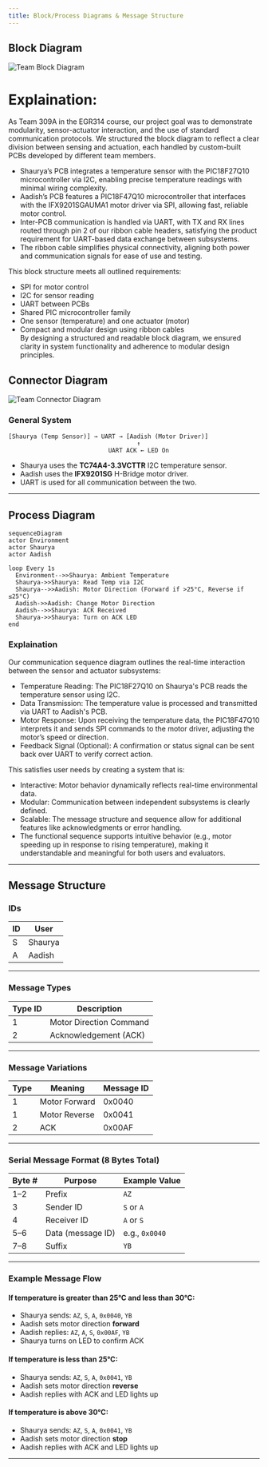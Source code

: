 ```yaml
---
title: Block/Process Diagrams & Message Structure
---
```


## Block Diagram

![Team Block Diagram](https://github.com/user-attachments/assets/72379584-5125-4fc5-bb82-a87f63208a6f)

# Explaination:   
As Team 309A in the EGR314 course, our project goal was to demonstrate modularity, sensor-actuator interaction, and the use of standard communication protocols. We structured the block diagram to reflect a clear division between sensing and actuation, each handled by custom-built PCBs developed by different team members.  
- Shaurya’s PCB integrates a temperature sensor with the PIC18F27Q10 microcontroller via I2C, enabling precise temperature readings with minimal wiring complexity.  
- Aadish’s PCB features a PIC18F47Q10 microcontroller that interfaces with the IFX9201SGAUMA1 motor driver via SPI, allowing fast, reliable motor control.  
- Inter-PCB communication is handled via UART, with TX and RX lines routed through pin 2 of our ribbon cable headers, satisfying the product requirement for UART-based data exchange between subsystems.  
- The ribbon cable simplifies physical connectivity, aligning both power and communication signals for ease of use and testing.  

This block structure meets all outlined requirements:  
- SPI for motor control  
- I2C for sensor reading  
- UART between PCBs  
- Shared PIC microcontroller family  
- One sensor (temperature) and one actuator (motor)  
- Compact and modular design using ribbon cables  
By designing a structured and readable block diagram, we ensured clarity in system functionality and adherence to modular design principles.  


## Connector Diagram

![Team Connector Diagram](https://github.com/user-attachments/assets/6d18d97e-3302-4a01-82d8-23ad3bef1ecd)



### General System

```
[Shaurya (Temp Sensor)] → UART → [Aadish (Motor Driver)]
                                    ↑
                            UART ACK ← LED On
```

- Shaurya uses the **TC74A4-3.3VCTTR** I2C temperature sensor.
- Aadish uses the **IFX9201SG** H-Bridge motor driver.
- UART is used for all communication between the two.

---

## Process Diagram

```mermaid
sequenceDiagram
actor Environment
actor Shaurya
actor Aadish

loop Every 1s
  Environment-->>Shaurya: Ambient Temperature
  Shaurya->>Shaurya: Read Temp via I2C
  Shaurya-->>Aadish: Motor Direction (Forward if >25°C, Reverse if ≤25°C)
  Aadish->>Aadish: Change Motor Direction
  Aadish-->>Shaurya: ACK Received
  Shaurya->>Shaurya: Turn on ACK LED
end
```
### Explaination
Our communication sequence diagram outlines the real-time interaction between the sensor and actuator subsystems:   
- Temperature Reading: The PIC18F27Q10 on Shaurya's PCB reads the temperature sensor using I2C.   
- Data Transmission: The temperature value is processed and transmitted via UART to Aadish's PCB.   
- Motor Response: Upon receiving the temperature data, the PIC18F47Q10 interprets it and sends SPI commands to the motor driver, adjusting the motor’s speed or direction.   
- Feedback Signal (Optional): A confirmation or status signal can be sent back over UART to verify correct action.   

This satisfies user needs by creating a system that is:   
- Interactive: Motor behavior dynamically reflects real-time environmental data.   
- Modular: Communication between independent subsystems is clearly defined.  
- Scalable: The message structure and sequence allow for additional features like acknowledgments or error handling.  
- The functional sequence supports intuitive behavior (e.g., motor speeding up in response to rising temperature), making it understandable and meaningful for both users and evaluators.  
---

## Message Structure

### IDs

| ID | User     |
|----|----------|
| S  | Shaurya  |
| A  | Aadish   |

---

### Message Types

| Type ID | Description             |
|---------|-------------------------|
| 1       | Motor Direction Command |
| 2       | Acknowledgement (ACK)   |

---

### Message Variations

| Type | Meaning            | Message ID |
|------|--------------------|------------|
| 1    | Motor Forward       | 0x0040     |
| 1    | Motor Reverse       | 0x0041     |
| 2    | ACK                 | 0x00AF     |

---

### Serial Message Format (8 Bytes Total)

| Byte #   | Purpose             | Example Value         |
|----------|---------------------|------------------------|
| 1–2      | Prefix              | `AZ`                  |
| 3        | Sender ID           | `S` or `A`            |
| 4        | Receiver ID         | `A` or `S`            |
| 5–6      | Data (message ID)   | e.g., `0x0040`        |
| 7–8      | Suffix              | `YB`                  |

---

### Example Message Flow

#### If temperature is  greater than 25°C and less than 30°C:
- Shaurya sends: `AZ`, `S`, `A`, `0x0040`, `YB`
- Aadish sets motor direction **forward**
- Aadish replies: `AZ`, `A`, `S`, `0x00AF`, `YB`
- Shaurya turns on LED to confirm ACK

#### If temperature is less than 25°C:
- Shaurya sends: `AZ`, `S`, `A`, `0x0041`, `YB`
- Aadish sets motor direction **reverse**
- Aadish replies with ACK and LED lights up

#### If temperature is above 30°C:
- Shaurya sends: `AZ`, `S`, `A`, `0x0041`, `YB`
- Aadish sets motor direction **stop**
- Aadish replies with ACK and LED lights up

---
